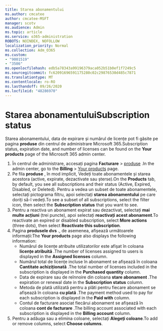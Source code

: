 ```yaml
---
title: Starea abonamentului
ms.author: cmcatee
author: cmcatee-MSFT
manager: scotv
ms.audience: Admin
ms.topic: article
ms.service: o365-administration
ROBOTS: NOINDEX, NOFOLLOW
localization_priority: Normal
ms.collection: Adm_O365
ms.custom:
- "9001519"
- "3586"
ms.openlocfilehash: edb5a78343a99196379aca052b51b0ef1f7249c5
ms.sourcegitcommit: fc62091696591175280c02c29876530d485c7871
ms.translationtype: MT
ms.contentlocale: ro-RO
ms.lasthandoff: 09/26/2020
ms.locfileid: "48286970"
---
```

# <a name="subscription-status"></a><span data-ttu-id="ff65d-102">Starea abonamentului</span><span class="sxs-lookup"><span data-stu-id="ff65d-102">Subscription status</span></span>

<span data-ttu-id="ff65d-103">Starea abonamentului, data de expirare și numărul de licențe pot fi găsite pe pagina **produse** din centrul de administrare Microsoft 365.</span><span class="sxs-lookup"><span data-stu-id="ff65d-103">Subscription status, expiration date, and number of licenses can be found on the **Your products** page of the Microsoft 365 admin center.</span></span>

1. <span data-ttu-id="ff65d-104">În centrul de administrare, accesați pagina **Facturare**  >  [produse](https://go.microsoft.com/fwlink/p/?linkid=842054) .</span><span class="sxs-lookup"><span data-stu-id="ff65d-104">In the admin center, go to the **Billing** > [Your products](https://go.microsoft.com/fwlink/p/?linkid=842054) page.</span></span>
2. <span data-ttu-id="ff65d-105">Pe fila **produse** , în mod implicit, Vedeți toate abonamentele și starea acestora (active, expirate, dezactivate sau șterse).</span><span class="sxs-lookup"><span data-stu-id="ff65d-105">On the **Products** tab, by default, you see all subscriptions and their status (Active, Expired, Disabled, or Deleted).</span></span> <span data-ttu-id="ff65d-106">Pentru a vedea un subset de toate abonamentele, selectați pictograma filtru, apoi selectați **starea abonamentului** pe care doriți să-l vedeți.</span><span class="sxs-lookup"><span data-stu-id="ff65d-106">To see a subset of all subscriptions, select the filter icon, then select the **Subscription status** that you want to see.</span></span>
3. <span data-ttu-id="ff65d-107">Pentru a reactiva un abonament expirat sau dezactivat, selectați **mai multe acțiuni** (trei puncte), apoi selectați **reactivați acest abonament**.</span><span class="sxs-lookup"><span data-stu-id="ff65d-107">To reactivate an expired or disabled subscription, select **More actions** (three dots), then select **Reactivate this subscription**.</span></span>
4. <span data-ttu-id="ff65d-108">Pagina **produsele dvs** ., de asemenea, afișează următoarele informații:</span><span class="sxs-lookup"><span data-stu-id="ff65d-108">The **Your products** page also displays the following information:</span></span>
    - <span data-ttu-id="ff65d-109">Numărul de licențe atribuite utilizatorilor este afișat în coloana **licențe atribuită** .</span><span class="sxs-lookup"><span data-stu-id="ff65d-109">The number of licenses assigned to users is displayed in the **Assigned licenses** column.</span></span>
    - <span data-ttu-id="ff65d-110">Numărul total de licențe incluse în abonament se afișează în coloana **Cantitate achiziționată** .</span><span class="sxs-lookup"><span data-stu-id="ff65d-110">The total number of licenses included in the subscription is displayed in the **Purchased quantity** column.</span></span>
    - <span data-ttu-id="ff65d-111">Data de expirare sau de reînnoire din coloana **stare abonament** .</span><span class="sxs-lookup"><span data-stu-id="ff65d-111">The expiration or renewal date in the **Subscription status** column.</span></span>
    - <span data-ttu-id="ff65d-112">Metoda de plată utilizată pentru a plăti pentru fiecare abonament se afișează în coloana **cu plată** .</span><span class="sxs-lookup"><span data-stu-id="ff65d-112">The payment method used to pay for each subscription is displayed in the **Paid with** column.</span></span>
    - <span data-ttu-id="ff65d-113">Contul de facturare asociat fiecărui abonament se afișează în coloana **cont de facturare** .</span><span class="sxs-lookup"><span data-stu-id="ff65d-113">The billing account associated with each subscription is displayed in the **Billing account** column.</span></span>
5. <span data-ttu-id="ff65d-114">Pentru a adăuga sau a elimina coloane, selectați **Alegeți coloane**.</span><span class="sxs-lookup"><span data-stu-id="ff65d-114">To add or remove columns, select **Choose columns**.</span></span>